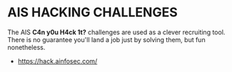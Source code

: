 # AIS HACKING CHALLENGES
The AIS **C4n y0u H4ck 1t?** challenges are used as a clever recruiting tool. There is no guarantee you'll land a job just by solving them, but fun nonetheless.

* https://hack.ainfosec.com/

